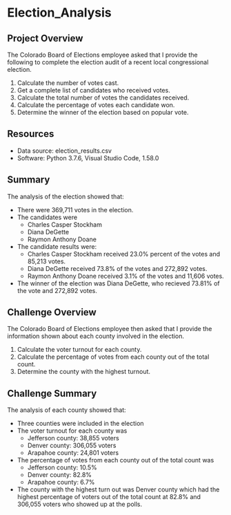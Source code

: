 # Election_Analysis

## Project Overview
The Colorado Board of Elections employee asked that I provide the following to complete the election audit of a recent local congressional election.

1. Calculate the number of votes cast.
2. Get a complete list of candidates who received votes.
3. Calculate the total number of votes the candidates received.
4. Calculate the percentage of votes each candidate won.
5. Determine the winner of the election based on popular vote.

## Resources
- Data source: election_results.csv
- Software: Python 3.7.6, Visual Studio Code, 1.58.0

## Summary
The analysis of the election showed that:
- There were 369,711 votes in the election.
- The candidates were
    - Charles Casper Stockham
    - Diana DeGette
    - Raymon Anthony Doane
- The candidate results were:
    - Charles Casper Stockham received 23.0% percent of the votes and 85,213 votes.
    - Diana DeGette received 73.8% of the votes and 272,892 votes.
    - Raymon Anthony Doane received 3.1% of the votes and 11,606 votes.
- The winner of the election was
    Diana DeGette, who recieved 73.81% of the vote and 272,892 votes.

    
## Challenge Overview
The Colorado Board of Elections employee then asked that I provide the information shown about each county involved in the election.
1. Calculate the voter turnout for each county.
2. Calculate the percentage of votes from each county out of the total count.
3. Determine the county with the highest turnout.

## Challenge Summary
The analysis of each county showed that:
- Three counties were included in the election
- The voter turnout for each county was
    - Jefferson county: 38,855 voters
    - Denver county: 306,055 voters
    - Arapahoe county: 24,801 voters
- The percentage of votes from each county out of the total count was
    - Jefferson county: 10.5%
    - Denver county: 82.8%
    - Arapahoe county: 6.7%
- The county with the highest turn out was
    Denver county which had the highest percentage of voters out of the total count at 82.8% and 306,055 voters who showed up at the polls.

